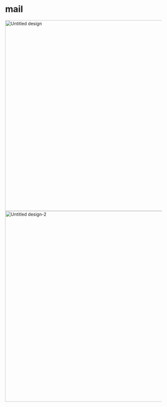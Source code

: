 # mail


<img width="612" height="614" alt="Untitled design" src="https://github.com/user-attachments/assets/72eedb69-2254-425e-ba65-095c3d715a32" />

<img width="612" height="614" alt="Untitled design-2" src="https://github.com/user-attachments/assets/57bb8810-5dd1-40ab-a6ba-3f3784f09adc" />

